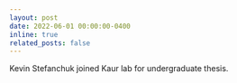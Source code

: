 ```yaml
---
layout: post
date: 2022-06-01 00:00:00-0400
inline: true
related_posts: false
---
```


Kevin Stefanchuk joined Kaur lab for undergraduate thesis.